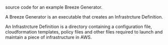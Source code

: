 source code for an example Breeze Generator.

A Breeze Generator is an executable that creates an Infrastrcture Definition.

An Infrastrcture Definition is a directory containing a configuration file, cloudformation templates, policy files and other files required to launch and maintain a piece of infrastructure in AWS.

